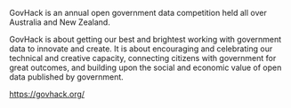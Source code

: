 GovHack is an annual open government data competition held all over Australia and New Zealand.

GovHack is about getting our best and brightest working with government data to innovate and create. It is about encouraging and celebrating our technical and creative capacity, connecting citizens with government for great outcomes, and building upon the social and economic value of open data published by government.

https://govhack.org/
